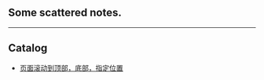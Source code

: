 Some scattered notes.
---------------------

****
## Catalog
* [页面滚动到顶部，底部，指定位置](/jquery/scrollTop.md)